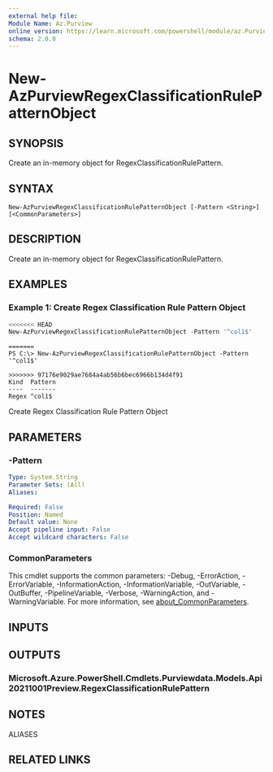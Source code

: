 ```yaml
---
external help file:
Module Name: Az.Purview
online version: https://learn.microsoft.com/powershell/module/az.Purview/new-AzPurviewRegexClassificationRulePatternObject
schema: 2.0.0
---
```


# New-AzPurviewRegexClassificationRulePatternObject

## SYNOPSIS
Create an in-memory object for RegexClassificationRulePattern.

## SYNTAX

```
New-AzPurviewRegexClassificationRulePatternObject [-Pattern <String>] [<CommonParameters>]
```

## DESCRIPTION
Create an in-memory object for RegexClassificationRulePattern.

## EXAMPLES

### Example 1: Create Regex Classification Rule Pattern Object
```powershell
<<<<<<< HEAD
New-AzPurviewRegexClassificationRulePatternObject -Pattern '^col1$'
```

```output
=======
PS C:\> New-AzPurviewRegexClassificationRulePatternObject -Pattern '^col1$'

>>>>>>> 97176e9029ae7684a4ab56b6bec6966b134d4f91
Kind  Pattern
----  -------
Regex ^col1$
```

Create Regex Classification Rule Pattern Object

## PARAMETERS

### -Pattern


```yaml
Type: System.String
Parameter Sets: (All)
Aliases:

Required: False
Position: Named
Default value: None
Accept pipeline input: False
Accept wildcard characters: False
```

### CommonParameters
This cmdlet supports the common parameters: -Debug, -ErrorAction, -ErrorVariable, -InformationAction, -InformationVariable, -OutVariable, -OutBuffer, -PipelineVariable, -Verbose, -WarningAction, and -WarningVariable. For more information, see [about_CommonParameters](http://go.microsoft.com/fwlink/?LinkID=113216).

## INPUTS

## OUTPUTS

### Microsoft.Azure.PowerShell.Cmdlets.Purviewdata.Models.Api20211001Preview.RegexClassificationRulePattern

## NOTES

ALIASES

## RELATED LINKS

